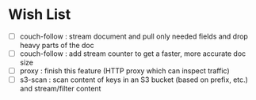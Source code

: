 # Wish List
* [ ] couch-follow : stream document and pull only needed fields and drop heavy parts of the doc
* [ ] couch-follow : add stream counter to get a faster, more accurate doc size
* [ ] proxy : finish this feature (HTTP proxy which can inspect traffic)
* [ ] s3-scan : scan content of keys in an S3 bucket (based on prefix, etc.) and stream/filter content
